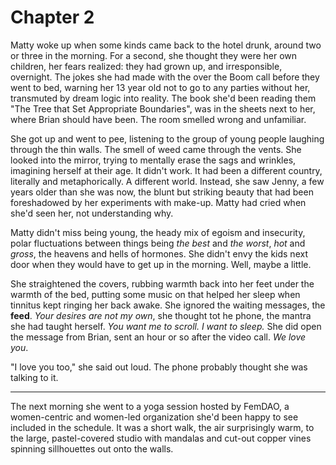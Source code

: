 # Chapter 2

Matty woke up when some kinds came back to the hotel drunk, around two or three in the morning. For a second, she thought they were her own children, her fears realized: they had grown up, and irresponsible, overnight. The jokes she had made with the over the Boom call before they went to bed, warning her 13 year old not to go to any parties without her, transmuted by dream logic into reality. The book she'd been reading them "The Tree that Set Appropriate Boundaries", was in the sheets next to her, where Brian should have been. The room smelled wrong and unfamiliar.

She got up and went to pee, listening to the group of young people laughing through the thin walls. The smell of weed came through the vents. She looked into the mirror, trying to mentally erase the sags and wrinkles, imagining herself at their age. It didn't work. It had been a different country, literally and metaphorically. A different world. Instead, she saw Jenny, a few years older than she was now, the blunt but striking beauty that had been foreshadowed by her experiments with make-up. Matty had cried when she'd seen her, not understanding why.

Matty didn't miss being young, the heady mix of egoism and insecurity, polar fluctuations between things being *the best* and *the worst*, *hot* and *gross*, the heavens and hells of hormones. She didn't envy the kids next door when they would have to get up in the morning. Well, maybe a little.

She straightened the covers, rubbing warmth back into her feet under the warmth of the bed, putting some music on that helped her sleep when tinnitus kept ringing her back awake. She ignored the waiting messages, the **feed**. *Your desires are not my own*, she thought tot he phone, the mantra she had taught herself. *You want me to scroll. I want to sleep.* She did open the message from Brian, sent an hour or so after the video call. *We love you*.

"I love you too," she said out loud. The phone probably thought she was talking to it.
___
The next morning she went to a yoga session hosted by FemDAO, a women-centric and women-led organization she'd been happy to see included in the schedule. It was a short walk, the air surprisingly warm, to the large, pastel-covered studio with mandalas and cut-out copper vines spinning sillhouettes out onto the walls.
